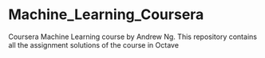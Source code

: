 # Machine_Learning_Coursera
Coursera Machine Learning course by Andrew Ng.
This repository contains all the assignment solutions of the course in Octave
